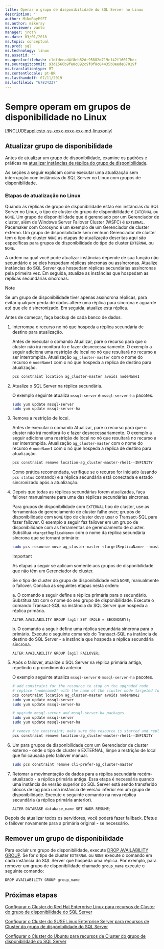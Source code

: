 ```yaml
---
title: Operar o grupo de disponibilidade do SQL Server no Linux
description: ''
author: MikeRayMSFT
ms.author: mikeray
ms.reviewer: vanto
manager: jroth
ms.date: 03/01/2018
ms.topic: conceptual
ms.prod: sql
ms.technology: linux
ms.assetid: ''
ms.openlocfilehash: c1dfdeead4f8eb82dc95882d719ef42f16017bdc
ms.sourcegitcommit: 93d1566b9fe0c092c9f0f8c84435b0eede07019f
ms.translationtype: MT
ms.contentlocale: pt-BR
ms.lasthandoff: 07/11/2019
ms.locfileid: "67834237"
---
```

# <a name="operate-always-on-availability-groups-on-linux"></a>Sempre operam em grupos de disponibilidade no Linux

[!INCLUDE[appliesto-ss-xxxx-xxxx-xxx-md-linuxonly](../includes/appliesto-ss-xxxx-xxxx-xxx-md-linuxonly.md)]

## <a name="upgrade-availability-group"></a>Atualizar grupo de disponibilidade

Antes de atualizar um grupo de disponibilidade, examine os padrões e práticas na [atualizar instâncias de réplica do grupo de disponibilidade](../database-engine/availability-groups/windows/upgrading-always-on-availability-group-replica-instances.md).

As seções a seguir explicam como executar uma atualização sem interrupção com instâncias do SQL Server no Linux com grupos de disponibilidade. 

### <a name="upgrade-steps-on-linux"></a>Etapas de atualização no Linux

Quando as réplicas de grupo de disponibilidade estão em instâncias do SQL Server no Linux, o tipo de cluster do grupo de disponibilidade é `EXTERNAL` ou `NONE`. Um grupo de disponibilidade que é gerenciado por um Gerenciador de cluster, além de Windows Server Failover Cluster (WSFC) é `EXTERNAL`. Pacemaker com Corosync é um exemplo de um Gerenciador de cluster externo. Um grupo de disponibilidade sem nenhum Gerenciador de cluster tem o tipo de cluster `NONE` as etapas de atualização descritas aqui são específicas para grupos de disponibilidade do tipo de cluster `EXTERNAL` ou `NONE`.

A ordem na qual você pode atualizar instâncias depende de sua função não secundário e se eles hospedam réplicas síncronas ou assíncronas. Atualize instâncias do SQL Server que hospedam réplicas secundárias assíncronas pela primeira vez. Em seguida, atualize as instâncias que hospedam as réplicas secundárias síncronas. 

   >[!NOTE]
   >Se um grupo de disponibilidade tiver apenas assíncrona réplicas, para evitar qualquer perda de dados altere uma réplica para síncrona e aguarde até que ele é sincronizado. Em seguida, atualize esta réplica.
   
Antes de começar, faça backup de cada banco de dados.

1. Interrompa o recurso no nó que hospeda a réplica secundária de destino para atualização.
   
   Antes de executar o comando Atualizar, pare o recurso para que o cluster não irá monitorá-lo e fazer desnecessariamente. O exemplo a seguir adiciona uma restrição de local no nó que resultará no recurso a ser interrompida. Atualização `ag_cluster-master` com o nome do recurso e `nodeName1` com o nó que hospeda a réplica de destino para atualização.

   ```bash
   pcs constraint location ag_cluster-master avoids nodeName1
   ```

1. Atualize o SQL Server na réplica secundária.

   O exemplo seguinte atualiza `mssql-server` e `mssql-server-ha` pacotes.

   ```bash
   sudo yum update mssql-server
   sudo yum update mssql-server-ha
   ```
1. Remova a restrição de local.

   Antes de executar o comando Atualizar, pare o recurso para que o cluster não irá monitorá-lo e fazer desnecessariamente. O exemplo a seguir adiciona uma restrição de local no nó que resultará no recurso a ser interrompida. Atualização `ag_cluster-master` com o nome do recurso e `nodeName1` com o nó que hospeda a réplica de destino para atualização.

   ```bash
   pcs constraint remove location-ag_cluster-master-rhel1--INFINITY
   ```
   Como prática recomendada, verifique se o recurso for iniciado (usando `pcs status` comando) e a réplica secundária está conectada e estado sincronizado após a atualização.

1. Depois que todas as réplicas secundárias forem atualizadas, faça failover manualmente para uma das réplicas secundárias síncronas.

   Para grupos de disponibilidade com `EXTERNAL` tipo de cluster, use as ferramentas de gerenciamento de cluster falhe over; grupos de disponibilidade com `NONE` tipo de cluster deve usar o Transact-SQL para fazer failover. 
   O exemplo a seguir faz failover em um grupo de disponibilidade com as ferramentas de gerenciamento de cluster. Substitua `<targetReplicaName>` com o nome da réplica secundária síncrona que se tornará primário:

   ```bash
   sudo pcs resource move ag_cluster-master <targetReplicaName> --master  
   ``` 
   
   >[!IMPORTANT]
   >As etapas a seguir se aplicam somente aos grupos de disponibilidade que não têm um Gerenciador de cluster.

   Se o tipo de cluster do grupo de disponibilidade está `NONE`, manualmente o failover. Conclua as seguintes etapas nesta ordem:

      a. O comando a seguir define a réplica primária para o secundário. Substitua `AG1` com o nome do seu grupo de disponibilidade. Execute o comando Transact-SQL na instância do SQL Server que hospeda a réplica primária.

      ```transact-sql
      ALTER AVAILABILITY GROUP [ag1] SET (ROLE = SECONDARY);
      ```

      b. O comando a seguir define uma réplica secundária síncrona para o primário. Execute o seguinte comando do Transact-SQL na instância de destino do SQL Server - a instância que hospeda a réplica secundária síncrona.

      ```transact-sql
      ALTER AVAILABILITY GROUP [ag1] FAILOVER;
      ```

1. Após o failover, atualize o SQL Server na réplica primária antiga, repetindo o procedimento anterior.

   O exemplo seguinte atualiza `mssql-server` e `mssql-server-ha` pacotes.

   ```bash
   # add constraint for the resource to stop on the upgraded node
   # replace 'nodename2' with the name of the cluster node targeted for upgrade
   pcs constraint location ag_cluster-master avoids nodeName2
   sudo yum update mssql-server
   sudo yum update mssql-server-ha
   ```
   
   ```bash
   # upgrade mssql-server and mssql-server-ha packages
   sudo yum update mssql-server
   sudo yum update mssql-server-ha
   ```

   ```bash
   # remove the constraint; make sure the resource is started and replica is connected and synchronized
   pcs constraint remove location-ag_cluster-master-rhel1--INFINITY
   ```

1. Um para grupos de disponibilidade com um Gerenciador de cluster externo - onde o tipo de cluster é EXTERNAL, limpe a restrição de local que foi causada pelo failover manual. 

   ```bash
   sudo pcs constraint remove cli-prefer-ag_cluster-master  
   ```

1. Retomar a movimentação de dados para a réplica secundária recém-atualizado - a réplica primária antiga. Essa etapa é necessária quando uma instância de versão superior do SQL Server está sendo transferido blocos de log para uma instância de versão inferior em um grupo de disponibilidade. Execute o seguinte comando na nova réplica secundária (a réplica primária anterior).

   ```transact-sql
   ALTER DATABASE database_name SET HADR RESUME;
   ```

Depois de atualizar todos os servidores, você poderá fazer failback. Efetue o failover novamente para a primária original - se necessário. 

## <a name="drop-an-availability-group"></a>Remover um grupo de disponibilidade

Para excluir um grupo de disponibilidade, execute [DROP AVAILABILITY GROUP](../t-sql/statements/drop-availability-group-transact-sql.md). Se for o tipo de cluster `EXTERNAL` ou `NONE` execute o comando em cada instância do SQL Server que hospeda uma réplica. Por exemplo, para remover um grupo de disponibilidade chamado `group_name` execute o seguinte comando:

   ```transact-sql
   DROP AVAILABILITY GROUP group_name
   ```
 

## <a name="next-steps"></a>Próximas etapas

[Configurar o Cluster do Red Hat Enterprise Linux para recursos de Cluster do grupo de disponibilidade do SQL Server](sql-server-linux-availability-group-cluster-rhel.md)

[Configurar o Cluster do SUSE Linux Enterprise Server para recursos de Cluster do grupo de disponibilidade do SQL Server](sql-server-linux-availability-group-cluster-sles.md)

[Configurar o Cluster do Ubuntu para recursos de Cluster do grupo de disponibilidade do SQL Server](sql-server-linux-availability-group-cluster-ubuntu.md)
